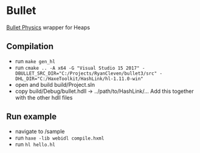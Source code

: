 # Bullet

[Bullet Physics](https://github.com/bulletphysics) wrapper for Heaps

## Compilation

* run `make gen_hl`
* run `cmake .. -A x64 -G "Visual Studio 15 2017" -DBULLET_SRC_DIR="C:/Projects/RyanCleven/bullet3/src" -DHL_DIR="C:/HaxeToolkit/HashLink/hl-1.11.0-win"`
* open and build build/Project.sln
* copy build/Debug/bullet.hdll -> ../path/to/HashLink/...  Add this together with the other hdll files

## Run example

* navigate to /sample
* run `haxe -lib webidl compile.hxml`
* run `hl hello.hl`
